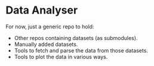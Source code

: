 # Data Analyser
For now, just a generic repo to hold:
* Other repos containing datasets (as submodules).
* Manually added datasets.
* Tools to fetch and parse the data from those datasets.
* Tools to plot the data in various ways.
